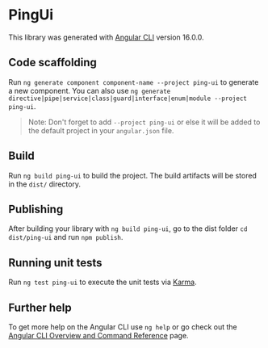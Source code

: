 # PingUi

This library was generated with [Angular CLI](https://github.com/angular/angular-cli) version 16.0.0.

## Code scaffolding

Run `ng generate component component-name --project ping-ui` to generate a new component. You can also use `ng generate directive|pipe|service|class|guard|interface|enum|module --project ping-ui`.
> Note: Don't forget to add `--project ping-ui` or else it will be added to the default project in your `angular.json` file. 

## Build

Run `ng build ping-ui` to build the project. The build artifacts will be stored in the `dist/` directory.

## Publishing

After building your library with `ng build ping-ui`, go to the dist folder `cd dist/ping-ui` and run `npm publish`.

## Running unit tests

Run `ng test ping-ui` to execute the unit tests via [Karma](https://karma-runner.github.io).

## Further help

To get more help on the Angular CLI use `ng help` or go check out the [Angular CLI Overview and Command Reference](https://angular.io/cli) page.
